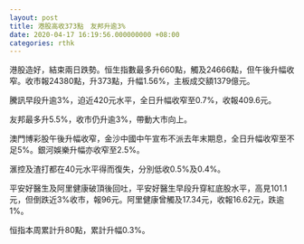 ```yaml
---
layout: post
title: 港股高收373點　友邦升逾3%
date: 2020-04-17 16:19:56.000000000 +08:00
categories: rthk
---
```


港股造好，結束兩日跌勢。恒生指數最多升660點，觸及24666點，但午後升幅收窄。收市報24380點，升373點，升幅1.56%，主板成交額1379億元。

騰訊早段升逾3%，迫近420元水平，全日升幅收窄至0.7%，收報409.6元。

友邦最多升5.5%，收市仍升逾3%，帶動大市向上。

澳門博彩股午後升幅收窄，金沙中國中午宣布不派去年末期息，全日升幅收窄至不足5%。銀河娛樂升幅亦收窄至2.5%。

滙控及渣打都在40元水平得而復失，分別低收0.5%及0.4%。

平安好醫生及阿里健康破頂後回吐，平安好醫生早段升穿紅底股水平，高見101.1元，但倒跌近3%收市，報96元。阿里健康曾觸及17.34元，收報16.62元，跌逾1%。

恒指本周累計升80點，累計升幅0.3%。
